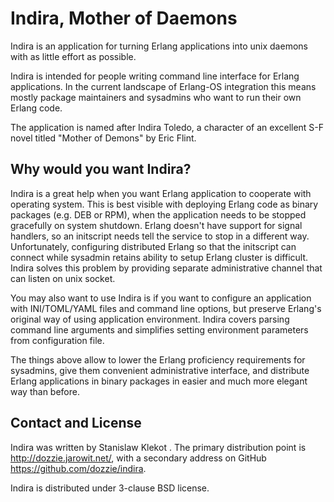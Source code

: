 Indira, Mother of Daemons
=========================

Indira is an application for turning Erlang applications into unix daemons
with as little effort as possible.

Indira is intended for people writing command line interface for Erlang
applications. In the current landscape of Erlang-OS integration this means
mostly package maintainers and sysadmins who want to run their own Erlang
code.

The application is named after Indira Toledo, a character of an excellent S-F
novel titled "Mother of Demons" by Eric Flint.

Why would you want Indira?
--------------------------

Indira is a great help when you want Erlang application to cooperate with
operating system. This is best visible with deploying Erlang code as binary
packages (e.g. DEB or RPM), when the application needs to be stopped
gracefully on system shutdown. Erlang doesn't have support for signal
handlers, so an initscript needs tell the service to stop in a different way.
Unfortunately, configuring distributed Erlang so that the initscript can
connect while sysadmin retains ability to setup Erlang cluster is difficult.
Indira solves this problem by providing separate administrative channel that
can listen on unix socket.

You may also want to use Indira is if you want to configure an application
with INI/TOML/YAML files and command line options, but preserve Erlang's
original way of using application environment. Indira covers parsing command
line arguments and simplifies setting environment parameters from
configuration file.

The things above allow to lower the Erlang proficiency requirements for
sysadmins, give them convenient administrative interface, and distribute
Erlang applications in binary packages in easier and much more elegant way
than before.

Contact and License
-------------------

Indira was written by Stanislaw Klekot <dozzie at jarowit.net>.
The primary distribution point is <http://dozzie.jarowit.net/>, with
a secondary address on GitHub <https://github.com/dozzie/indira>.

Indira is distributed under 3-clause BSD license.
